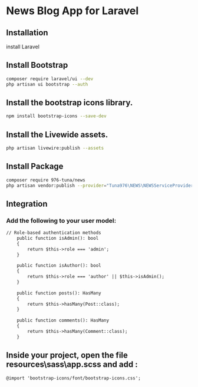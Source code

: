 # News Blog App for Laravel

## Installation
install Laravel 

## Install Bootstrap 
```bash
composer require laravel/ui --dev
php artisan ui bootstrap --auth
```

## Install the bootstrap icons library.
```bash
npm install bootstrap-icons --save-dev
```

## Install the Livewide assets.
```bash
php artisan livewire:publish --assets
```


## Install Package
```bash
composer require 976-tuna/news
php artisan vendor:publish --provider="Tuna976\NEWS\NEWSServiceProvider" --tag="news-files"
```

## Integration

### Add the following to your user model:
```html
// Role-based authentication methods
    public function isAdmin(): bool
    {
        return $this->role === 'admin';
    }
    
    public function isAuthor(): bool
    {
        return $this->role === 'author' || $this->isAdmin();
    }
    
    public function posts(): HasMany
    {
        return $this->hasMany(Post::class);
    }
    
    public function comments(): HasMany
    {
        return $this->hasMany(Comment::class);
    }
```

## Inside your project, open the file resources\sass\app.scss and add :
```html
@import 'bootstrap-icons/font/bootstrap-icons.css';
```